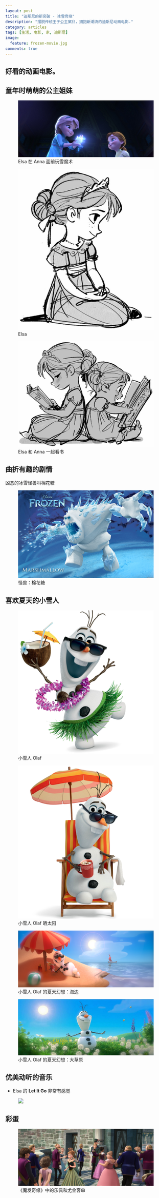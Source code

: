 ```yaml
---
layout: post
title: "迪斯尼的新突破 - 冰雪奇缘"
description: "摆脱传统王子公主窠臼，拥抱新潮流的迪斯尼动画电影."
category: articles
tags: [生活, 电影, 家, 迪斯尼]
image:
  feature: frozen-movie.jpg
comments: true
---
```


## 好看的动画电影。

## 童年时萌萌的公主姐妹

<figure>
	<img src="/images/frozen-kid-01.jpg">
	<figcaption>Elsa 在 Anna 面前玩雪魔术</figcaption>
</figure>

<figure>
	<img src="/images/frozen-kid-02.jpg">
	<figcaption>Elsa</figcaption>
</figure>

<figure>
	<img src="/images/frozen-kid-03.jpg">
	<figcaption>Elsa 和 Anna 一起看书</figcaption>
</figure>

## 曲折有趣的剧情

凶恶的冰雪怪兽叫棉花糖

<figure>
	<img src="/images/frozen-marshmallow.jpg">
	<figcaption>怪兽：棉花糖</figcaption>
</figure>

## 喜欢夏天的小雪人

<figure>
	<img src="/images/frozen-olaf-01.jpg">
	<figcaption>小雪人 Olaf </figcaption>
</figure>

<figure>
	<img src="/images/frozen-olaf-02.jpg">
	<figcaption>小雪人 Olaf 晒太阳</figcaption>
</figure>

<figure>
	<img src="/images/frozen-olaf-03.jpg">
	<figcaption>小雪人 Olaf 的夏天幻想：海边</figcaption>
</figure>

<figure>
	<img src="/images/frozen-olaf-04.jpg">
	<figcaption>小雪人 Olaf 的夏天幻想：大草原</figcaption>
</figure>

## 优美动听的音乐 ##

+ Elsa 的 **Let It Go** 非常有感觉

<figure>
	<img src="/images/frozen-elsa-letitgo.jpg">
</figure>



## 彩蛋 ##

<figure>
	<img src="/images/frozen-easter-egg.jpg">
	<figcaption>《魔发奇缘》中的乐佩和尤金客串</figcaption>
</figure>